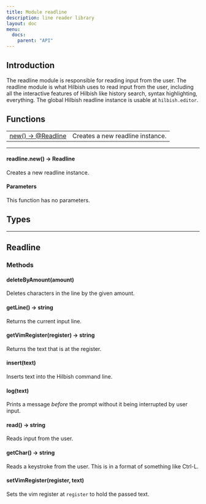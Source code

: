 ```yaml
---
title: Module readline
description: line reader library
layout: doc
menu:
  docs:
    parent: "API"
---
```


## Introduction
The readline module is responsible for reading input from the user.
The readline module is what Hilbish uses to read input from the user,
including all the interactive features of Hilbish like history search,
syntax highlighting, everything. The global Hilbish readline instance
is usable at `hilbish.editor`.

## Functions
|||
|----|----|
|<a href="#New">new() -> @Readline</a>|Creates a new readline instance.|

<hr>
<div id='New'>
<h4 class='heading'>
readline.new() -> <a href="/Hilbish/docs/api/readline/#readline" style="text-decoration: none;" id="lol">Readline</a>
<a href="#New" class='heading-link'>
	<i class="fas fa-paperclip"></i>
</a>
</h4>

Creates a new readline instance.  

#### Parameters
This function has no parameters.  
</div>

## Types
<hr>

## Readline

### Methods
#### deleteByAmount(amount)
Deletes characters in the line by the given amount.

#### getLine() -> string
Returns the current input line.

#### getVimRegister(register) -> string
Returns the text that is at the register.

#### insert(text)
Inserts text into the Hilbish command line.

#### log(text)
Prints a message *before* the prompt without it being interrupted by user input.

#### read() -> string
Reads input from the user.

#### getChar() -> string
Reads a keystroke from the user. This is in a format of something like Ctrl-L.

#### setVimRegister(register, text)
Sets the vim register at `register` to hold the passed text.

